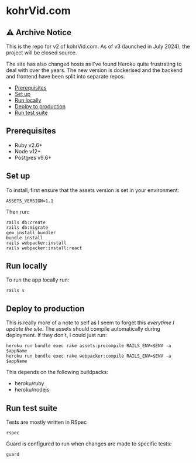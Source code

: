 # kohrVid.com

## ⚠️ Archive Notice

This is the repo for v2 of kohrVid.com. As of v3 (launched in July 2024), the
project will be closed source.

The site has also changed hosts as I've found Heroku quite frustrating to deal
with over the years. The new version is dockerised and the backend and frontend
have been split into separate repos.

<!-- vim-markdown-toc GFM -->

* [Prerequisites](#prerequisites)
* [Set up](#set-up)
* [Run locally](#run-locally)
* [Deploy to production](#deploy-to-production)
* [Run test suite](#run-test-suite)

<!-- vim-markdown-toc -->

## Prerequisites

* Ruby v2.6+
* Node v12+
* Postgres v9.6+


## Set up

To install, first ensure that the assets version is set in your environment:

    ASSETS_VERSION=1.1

Then run:

    rails db:create
    rails db:migrate
    gem install bundler
    bundle install
    rails webpacker:install
    rails webpacker:install:react


## Run locally

To run the app locally run:

    rails s


## Deploy to production

This is really more of a note to self as I seem to forget this _everytime I
update the site._ The assets should compile automatically during deployment. If
they don't, I could just run:

    heroku run bundle exec rake assets:precompile RAILS_ENV=$ENV -a $appName
    heroku run bundle exec rake webpacker:compile RAILS_ENV=$ENV -a $appName


This depends on the following buildpacks:

  * heroku/ruby
  * heroku/nodejs

## Run test suite

Tests are mostly written in RSpec

    rspec

Guard is configured to run when changes are made to specific tests:

    guard
